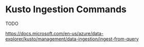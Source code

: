 # Kusto Ingestion Commands

TODO

https://docs.microsoft.com/en-us/azure/data-explorer/kusto/management/data-ingestion/ingest-from-query
